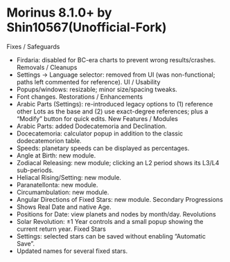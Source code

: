 # Morinus 8.1.0+ by Shin10567(Unofficial-Fork)
Fixes / Safeguards
- Firdaria: disabled for BC-era charts to prevent wrong results/crashes.
Removals / Cleanups
- Settings → Language selector: removed from UI (was non-functional; paths left commented for reference).
UI / Usability
- Popups/windows: resizable; minor size/spacing tweaks.
- Font changes.
Restorations / Enhancements
- Arabic Parts (Settings): re-introduced legacy options to (1) reference other Lots as the base and
  (2) use exact-degree references; plus a “Modify” button for quick edits.
New Features / Modules
- Arabic Parts: added Dodecatemoria and Declination.
- Docecatemoria: calculator popup in addition to the classic dodecatemorion table.
- Speeds: planetary speeds can be displayed as percentages.
- Angle at Birth: new module.
- Zodiacal Releasing: new module; clicking an L2 period shows its L3/L4 sub-periods.
- Heliacal Rising/Setting: new module.
- Paranatellonta: new module.
- Circumambulation: new module.
- Angular Directions of Fixed Stars: new module.
Secondary Progressions
- Shows Real Date and native Age.
- Positions for Date: view planets and nodes by month/day.
Revolutions
- Solar Revolution: ±1 Year controls and a small popup showing the current return year.
Fixed Stars
- Settings: selected stars can be saved without enabling “Automatic Save”.
- Updated names for several fixed stars.
